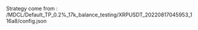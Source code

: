 Strategy come from : /MDCL/Default_TP_0.2%_17k_balance_testing/XRPUSDT_20220817045953_116a8/config.json